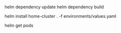 helm dependency update
helm dependency build

helm install home-cluster . -f environments/values.yaml

helm get pods